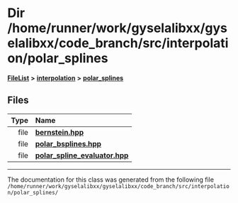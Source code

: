 

# Dir /home/runner/work/gyselalibxx/gyselalibxx/code\_branch/src/interpolation/polar\_splines



[**FileList**](files.md) **>** [**interpolation**](dir_264890e5c091f8c8d7fe1f842870c25e.md) **>** [**polar\_splines**](dir_a6779ae02b71d57f488d261458bab1ce.md)












## Files

| Type | Name |
| ---: | :--- |
| file | [**bernstein.hpp**](bernstein_8hpp.md) <br> |
| file | [**polar\_bsplines.hpp**](polar__bsplines_8hpp.md) <br> |
| file | [**polar\_spline\_evaluator.hpp**](polar__spline__evaluator_8hpp.md) <br> |



























































------------------------------
The documentation for this class was generated from the following file `/home/runner/work/gyselalibxx/gyselalibxx/code_branch/src/interpolation/polar_splines/`

